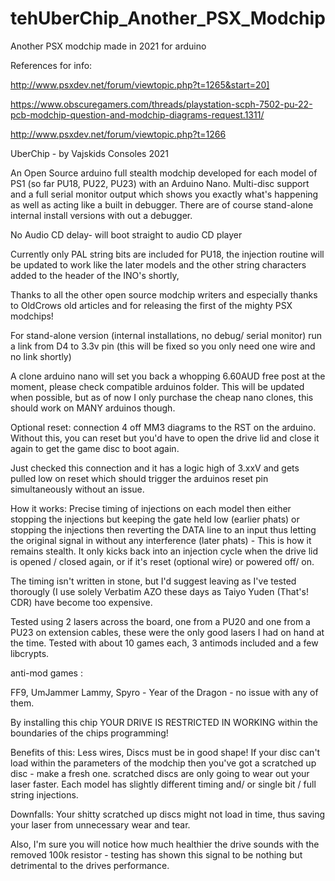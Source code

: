 # tehUberChip_Another_PSX_Modchip
Another PSX modchip made in 2021 for arduino

References for info: 

http://www.psxdev.net/forum/viewtopic.php?t=1265&start=20]

https://www.obscuregamers.com/threads/playstation-scph-7502-pu-22-pcb-modchip-question-and-modchip-diagrams-request.1311/
                        
http://www.psxdev.net/forum/viewtopic.php?t=1266 


UberChip - by Vajskids Consoles 2021

An Open Source arduino full stealth modchip developed for each model of PS1 (so far PU18, PU22, PU23) with an Arduino Nano. 
Multi-disc support and a full serial monitor output which shows you exactly what's
happening as well as acting like a built in debugger. There are of course stand-alone internal install versions with out a debugger.

No Audio CD delay- will boot straight to audio CD player

Currently only PAL string bits are included for PU18, the injection routine will be updated to work like the later models and
the other string characters added to the header of the INO's shortly,

Thanks to all the other open source modchip writers and especially thanks to OldCrows old articles and for
releasing the first of the mighty PSX modchips!

For stand-alone version (internal installations, no debug/ serial monitor) run a link from D4 to 3.3v pin (this will be fixed so you only need one wire and no link shortly)

A clone arduino nano will set you back a whopping 6.60AUD free post at the moment, please check compatible arduinos folder.
This will be updated when possible, but as of now I only purchase the cheap nano clones, this should work on MANY arduinos though.



Optional reset: connection 4 off MM3 diagrams to the RST on the arduino.
Without this, you can reset but you'd have to open the drive lid and close it again to get the game disc to boot again.

Just checked this connection and it has a logic high of 3.xxV and gets pulled low on reset which should trigger the arduinos reset
pin simultaneously without an issue.


How it works: Precise timing of injections on each model then either stopping the injections but keeping the gate
held low (earlier phats) or stopping the injections then reverting the DATA line to an input thus letting the original signal in without
any interference (later phats) - This is how it remains stealth. It only kicks back into an injection cycle when the drive lid is opened / closed again, or if it's reset (optional wire) or powered off/ on.

The timing isn't written in stone, but I'd suggest leaving as I've tested thorougly (I use solely Verbatim AZO these days as Taiyo Yuden (That's! CDR) have become too expensive.

Tested using 2 lasers across the board, one from a PU20 and one from a PU23 on extension cables, these were the only good lasers I had on hand at the time.
Tested with about 10 games each, 3 antimods included and a few libcrypts.

anti-mod games :

FF9, UmJammer Lammy, Spyro - Year of the Dragon - no issue with any of them.

By installing this chip YOUR DRIVE IS RESTRICTED IN WORKING within the boundaries of the chips programming!

Benefits of this:
Less wires, Discs must be in good shape! If your disc can't load within the parameters of the modchip then you've got a scratched up disc - make a fresh one. scratched
discs are only going to wear out your laser faster. Each model has slightly different timing and/ or single bit / full string injections.

Downfalls:
Your shitty scratched up discs might not load in time, thus saving your laser from unnecessary wear and tear.

Also, I'm sure you will notice how much healthier the drive sounds with the removed 100k resistor - testing has shown this signal to be nothing but detrimental to the
drives performance.
